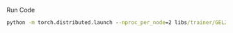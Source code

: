 Run Code
```cmd
python -m torch.distributed.launch --nproc_per_node=2 libs/trainer/GEL2trainer.py 
```